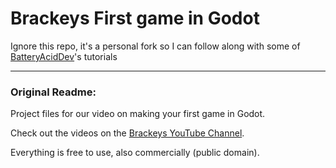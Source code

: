 # Brackeys First game in Godot

Ignore this repo, it's a personal fork so I can follow along with some of [BatteryAcidDev](https://www.youtube.com/@BatteryAcidDev)'s tutorials

---

### Original Readme:

Project files for our video on making your first game in Godot.

Check out the videos on the [Brackeys YouTube Channel](http://youtube.com/brackeys).

Everything is free to use, also commercially (public domain).
